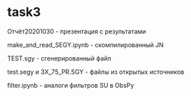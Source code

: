 # task3

Отчёт20201030 - презентация с результатами

make_and_read_SEGY.ipynb - скомпилированный JN

TEST.sgy - сгенерированный файл

test.segy и 3X_75_PR.SGY - файлы из открытых источников

filter.ipynb - аналоги фильтров SU в ObsPy


